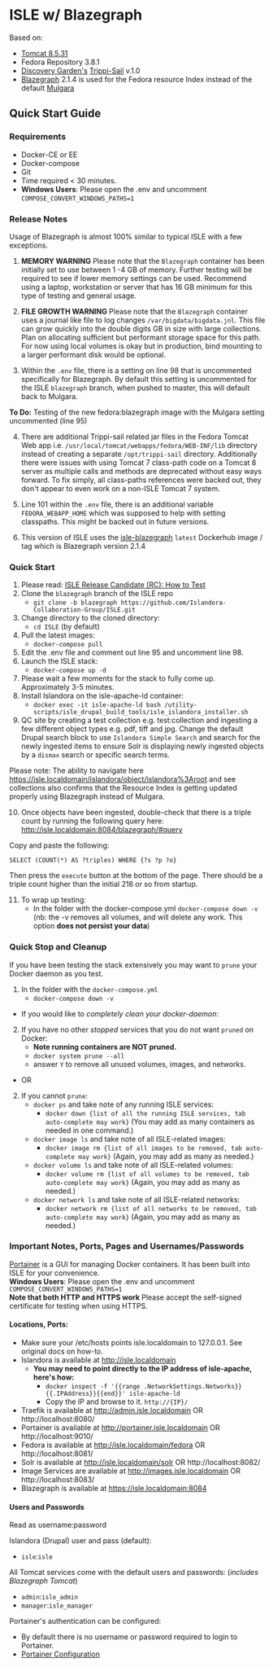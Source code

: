 # ISLE w/ Blazegraph

Based on:  
 - [Tomcat 8.5.31](https://hub.docker.com/r/benjaminrosner/isle-tomcat/)
 - Fedora Repository 3.8.1
 - [Discovery Garden's](https://www.discoverygarden.ca/) [Trippi-Sail](https://github.com/discoverygarden/trippi-sail) v.1.0
 - [Blazegraph](https://www.blazegraph.com) 2.1.4 is used for the Fedora resource Index instead of the default [Mulgara](http://mulgara.org/)

 ## Quick Start Guide

### Requirements  
* Docker-CE or EE
* Docker-compose
* Git
* Time required < 30 minutes.
* **Windows Users**: Please open the .env and uncomment `COMPOSE_CONVERT_WINDOWS_PATHS=1`


### Release Notes

Usage of Blazegraph is almost 100% similar to typical ISLE with a few exceptions.

1) **MEMORY WARNING** Please note that the `Blazegraph` container has been initially set to use between 1 -4 GB of memory. Further testing will be required to see if lower memory settings can be used. Recommend using a laptop, workstation or server that has 16 GB minimum for this type of testing and general usage.

2) **FILE GROWTH WARNING** Please note that the `Blazegraph` container uses a journal like file to log changes `/var/bigdata/bigdata.jnl`. This file can grow quickly into the double digits GB in size with large collections. Plan on allocating sufficient but performant storage space for this path. For now using local volumes is okay but in production, bind mounting to a larger performant disk would be optional.

3) Within the `.env` file, there is a setting on line 98 that is uncommented specifically for Blazegraph. By default this setting is uncommented for the ISLE `blazegraph` branch, when pushed to master, this will default back to Mulgara.

**To Do:** Testing of the new fedora:blazegraph image with the Mulgara setting uncommented (line 95)

4) There are additional Trippi-sail related jar files in the Fedora Tomcat Web app i.e. `/usr/local/tomcat/webapps/fedora/WEB-INF/lib` directory instead of creating a separate `/opt/trippi-sail` directory. Additionally there were issues with using Tomcat 7 class-path code on a Tomcat 8 server as multiple calls and methods are deprecated without easy ways forward. To fix simply, all class-paths references were backed out, they don't appear to even work on a non-ISLE Tomcat 7 system.

5) Line 101 within the `.env` file, there is an additional variable `FEDORA_WEBAPP_HOME` which was supposed to help with setting classpaths. This might be backed out in future versions.

6) This version of ISLE uses the [isle-blazegraph](https://github.com/Islandora-Collaboration-Group/isle-blazegraph) `latest`  Dockerhub image / tag which is Blazegraph version 2.1.4

### Quick Start

1. Please read: [ISLE Release Candidate (RC): How to Test](https://docs.google.com/document/d/1VUiI_bXo6SLqqUjmInVjBg3-cs40Vj7I_92txjFUoQg/edit#heading=h.1e4943m60lsh)
2. Clone the `blazegraph` branch of the ISLE repo
    - `git clone -b blazegraph https://github.com/Islandora-Collaboration-Group/ISLE.git`
3. Change directory to the cloned directory:
    - `cd ISLE` (by default)
4. Pull the latest images:
    - `docker-compose pull`
5. Edit the .env file and comment out line 95 and uncomment line 98.
6. Launch the ISLE stack:
    - `docker-compose up -d`
7. Please wait a few moments for the stack to fully come up.  Approximately 3-5 minutes.
8. Install Islandora on the isle-apache-ld container:
    - `docker exec -it isle-apache-ld bash /utility-scripts/isle_drupal_build_tools/isle_islandora_installer.sh`
9. QC site by creating a test collection e.g. test:collection and ingesting a few different object types e.g. pdf, tiff and jpg. Change the default Drupal search block to use `Islandora Simple Search` and search for the newly ingested items to ensure Solr is displaying newly ingested objects by a `dismax` search or specific search terms. 

Please note: The ability to navigate here https://isle.localdomain/islandora/object/islandora%3Aroot and see collections also confirms that the Resource Index is getting updated properly using Blazegraph instead of Mulgara.  

10. Once objects have been ingested, double-check that there is a triple count by running the following query here: http://isle.localdomain:8084/blazegraph/#query 

Copy and paste the following:

`SELECT (COUNT(*) AS ?triples) WHERE {?s ?p ?o}`

Then press the `execute` button at the bottom of the page. There should be a triple count higher than the initial 216 or so from startup.

11. To wrap up testing:
    - In the folder with the docker-compose.yml `docker-compose down -v` (nb: the -v removes all volumes, and will delete any work. This option **does not persist your data**)

### Quick Stop and Cleanup 
If you have been testing the stack extensively you may want to `prune` your Docker daemon as you test.
1. In the folder with the `docker-compose.yml`
    - `docker-compose down -v`
- If you would like to *completely clean your docker-daemon*:
2. If you have no other _stopped_ services that you do not want `pruned` on Docker:
    - **Note running containers are NOT pruned.**
    - `docker system prune --all`
    - answer `Y` to remove all unused volumes, images, and networks.
- OR
2. If you cannot `prune`:
    - `docker ps` and take note of any running ISLE services:
        - `docker down {list of all the running ISLE services, tab auto-complete may work}` (You may add as many containers as needed in one command.)
    - `docker image ls` and take note of all ISLE-related images:
        - `docker image rm {list of all images to be removed, tab auto-complete may work}` (Again, you may add as many as needed.)
    - `docker volume ls` and take note of all ISLE-related volumes:
        - `docker volume rm {list of all volumes to be removed, tab auto-complete may work}` (Again, you may add as many as needed.)
    - `docker network ls` and take note of all ISLE-related networks:
        - `docker network rm {list of all networks to be removed, tab auto-complete may work}` (Again, you may add as many as needed.)

### Important Notes, Ports, Pages and Usernames/Passwords
[Portainer](https://portainer.io/) is a GUI for managing Docker containers. It has been built into ISLE for your convenience.  
**Windows Users**: Please open the .env and uncomment `COMPOSE_CONVERT_WINDOWS_PATHS=1`  
**Note that both HTTP and HTTPS work** Please accept the self-signed certificate for testing when using HTTPS.

#### Locations, Ports:
* Make sure your /etc/hosts points isle.localdomain to 127.0.0.1. See original docs on how-to.
* Islandora is available at http://isle.localdomain
  * **You may need to point directly to the IP address of isle-apache, here's how:**
    - `docker inspect -f '{{range .NetworkSettings.Networks}}{{.IPAddress}}{{end}}' isle-apache-ld`
    - Copy the IP and browse to it.  `http://{IP}/`
* Traefik is available at http://admin.isle.localdomain OR http://localhost:8080/
* Portainer is available at http://portainer.isle.localdomain OR http://localhost:9010/
* Fedora is available at http://isle.localdomain/fedora OR http://localhost:8081/
* Solr is available at http://isle.localdomain/solr OR http://localhost:8082/
* Image Services are available at http://images.isle.localdomain OR http://localhost:8083/
* Blazegraph is available at https://isle.localdomain:8084

#### Users and Passwords
Read as username:password

Islandora (Drupal) user and pass (default):
 * `isle`:`isle`

All Tomcat services come with the default users and passwords: (_includes Blazegraph Tomcat_)
* `admin`:`isle_admin`
* `manager`:`isle_manager`

Portainer's authentication can be configured: 
* By default there is no username or password required to login to Portainer.
* [Portainer Configuration](https://portainer.readthedocs.io/en/stable/configuration.html)        
